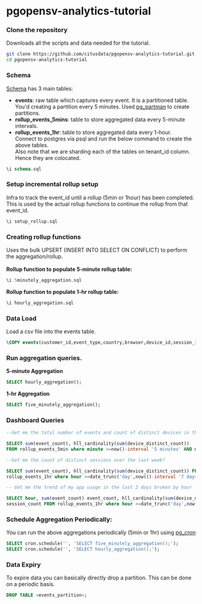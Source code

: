 # pgopensv-analytics-tutorial
### Clone the repository
Downloads all the scripts and data needed for the tutorial.
  ```bash
  git clone https://github.com/citusdata/pgopensv-analytics-tutorial.git
  cd pgopensv-analytics-tutorial 
  ``` 
### Schema
[Schema](schema.sql) has 3 main tables:
* **events**: raw table which captures every event. It is a partitioned table. You'd creating a partition every 5 minutes. Used [pg\_partman](https://www.citusdata.com/blog/2018/01/24/citus-and-pg-partman-creating-a-scalable-time-series-database-on-PostgreSQL/) to create partitions.
* **rollup\_events_5mins**: table to store aggregated data every 5-minute intervals.
* **rollup\_events_1hr**:   table to store aggregated data every 1-hour. <br />
Connect to postgres via psql and run the below command to create the above tables. <br />
Also note that we are sharding each of the tables on tenant\_id column. Hence they are colocated. <br />
```sql
\i schema.sql
```
### Setup incremental rollup setup
Infra to track the event\_id until a rollup (5min or 1hour) has been completed. This is used by the actual
rollup functions to continue the rollup from that event\_id.
```sql
\i setup_rollup.sql
```

### Creating rollup functions
Uses the bulk UPSERT (INSERT INTO SELECT ON CONFLICT) to perform the aggregation/rollup.<br />
<br />
**Rollup function to populate 5-minute rollup table:**
```sql
\i 5minutely_aggregation.sql
```
**Rollup function to populate 1-hr rollup table:**
```sql
\i hourly_aggregation.sql
```

### Data Load
Load a csv file into the events table. 
```sql
\COPY events(customer_id,event_type,country,browser,device_id,session_id) FROM data/1.csv WITH (FORMAT CSV,HEADER TRUE);
```

### Run aggregation queries.
**5-minute Aggregation**
```sql
SELECT hourly_aggregation();
```
**1-hr Aggregation**
```sql
SELECT five_minutely_aggregation();
```

### Dashboard Queries
```sql
--Get me the total number of events and count of distinct devices in the last 5 minutes?

SELECT sum(event_count), hll_cardinality(sum(device_distinct_count)) 
FROM rollup_events_5min where minute >=now()-interval '5 minutes' AND minute <=now() AND customer_id=1;

--Get me the count of distinct sessions over the last week?

SELECT sum(event_count), hll_cardinality(sum(device_distinct_count)) FROM 
rollup_events_1hr where hour >=date_trunc('day',now())-interval '7 days' AND hour <=now() AND customer_id=1;

-- Get me the trend of my app usage in the last 2 days broken by hour

SELECT hour, sum(event_count) event_count, hll_cardinality(sum(device_distinct_count)) device_count, hll_cardinality(sum(session_distinct_count)) 
session_count FROM rollup_events_1hr where hour >=date_trunc('day',now())-interval '2 days' AND hour <=now() AND customer_id=1 GROUP BY hour;
```

### Schedule Aggregation Periodically: 
You can run the above aggregations periodically (5min or 1hr) using [pg\_cron](https://github.com/citusdata/pg_cron)
```sql
SELECT cron.schedule('', 'SELECT five_minutely_aggregation();');
SELECT cron.schedule('', 'SELECT hourly_aggregation();');
```

### Data Expiry
To expire data you can basically directly drop a partition. This can be done on a periodic basis.
```sql
DROP TABLE <events_partition>;
```
